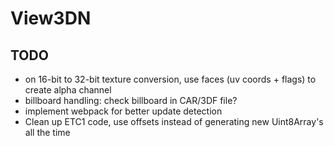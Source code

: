 # View3DN

## TODO

* on 16-bit to 32-bit texture conversion, use faces (uv coords + flags) to create alpha channel
* billboard handling: check billboard in CAR/3DF file?
* implement webpack for better update detection
* Clean up ETC1 code, use offsets instead of generating new Uint8Array's all the time
